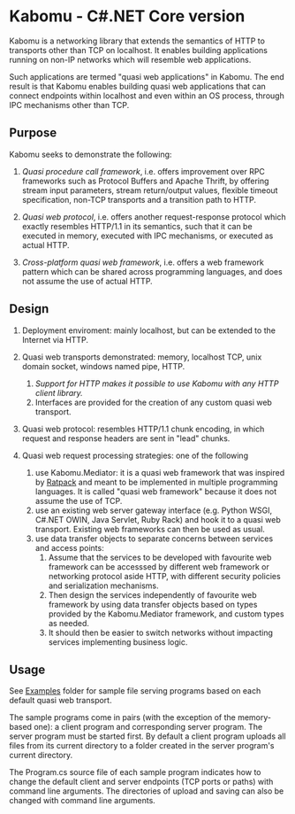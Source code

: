 # Kabomu - C#.NET Core version

Kabomu is a networking library that extends the semantics of HTTP to transports other than TCP on localhost. It enables building applications running on non-IP networks which will resemble web applications.

Such applications are termed "quasi web applications" in Kabomu. The end result is that Kabomu enables building quasi web applications that can connect endpoints within localhost and even within an OS process, through IPC mechanisms other than TCP.

## Purpose

Kabomu seeks to demonstrate the following:

1. *Quasi procedure call framework*, i.e. offers improvement over RPC frameworks such as Protocol Buffers and Apache Thrift, by offering stream input parameters, stream return/output values, flexible timeout specification, non-TCP transports and a transition path to HTTP.

2. *Quasi web protocol*, i.e. offers another request-response protocol which exactly resembles HTTP/1.1 in its semantics, such that it can be executed in memory, executed with IPC mechanisms, or executed as actual HTTP.

3. *Cross-platform quasi web framework*, i.e. offers a web framework pattern which can be shared across programming languages, and does not assume the use of actual HTTP.


## Design

1. Deployment enviroment: mainly localhost, but can be extended to the Internet via HTTP.

1. Quasi web transports demonstrated: memory, localhost TCP, unix domain socket, windows named pipe, HTTP.
   1. *Support for HTTP makes it possible to use Kabomu with any HTTP client library.*
   2. Interfaces are provided for the creation of any custom quasi web transport.

3. Quasi web protocol: resembles HTTP/1.1 chunk encoding, in which request and response headers are sent in "lead" chunks.

3. Quasi web request processing strategies: one of the following
   1. use Kabomu.Mediator: it is a quasi web framework that was inspired by [Ratpack](https://ratpack.io/) and meant to be implemented in multiple programming languages. It is called "quasi web framework" because it does not assume the use of TCP.
   2. use an existing web server gateway interface (e.g. Python WSGI, C#.NET OWIN, Java Servlet, Ruby Rack) and hook it to a quasi web transport. Existing web frameworks can then be used as usual.
   3. use data transfer objects to separate concerns between services and access points:
       1. Assume that the services to be developed with favourite web framework can be accesssed by different web framework or networking protocol aside HTTP, with different security policies and serialization mechanisms.
       2. Then design the services independently of favourite web framework by using data transfer objects based on types provided by the Kabomu.Mediator framework, and custom types as needed.
       3. It should then be easier to switch networks without impacting services implementing business logic.


## Usage

See [Examples](https://github.com/aaronicsubstances/cskabomu/tree/main/examples) folder for sample file serving programs based on each default quasi web transport.

The sample programs come in pairs (with the exception of the memory-based one):  a client program and corresponding server program. The server program must be started first. By default a client program uploads all files from its current directory to a folder created in the server program's current directory.

The Program.cs source file of each sample program indicates how to change the default client and server endpoints (TCP ports or paths) with command line arguments. The directories of upload and saving can also be changed with command line arguments.
